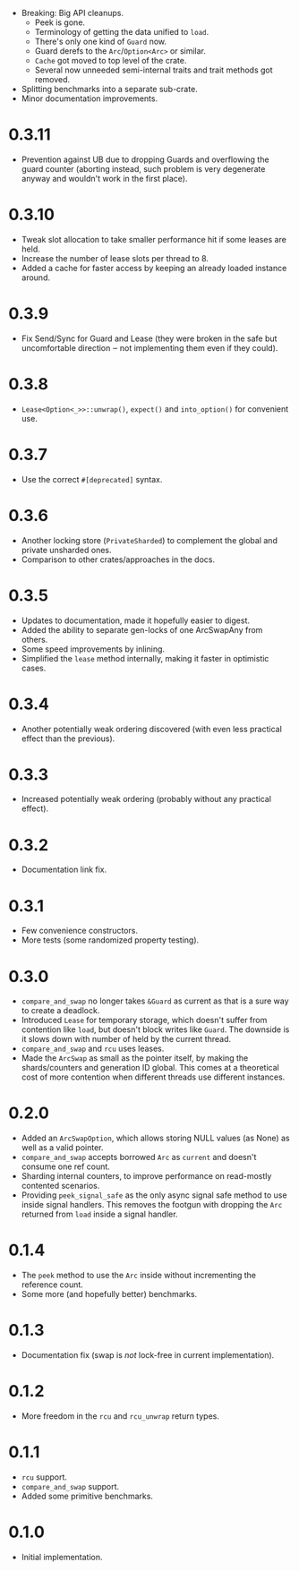 * Breaking: Big API cleanups.
  - Peek is gone.
  - Terminology of getting the data unified to `load`.
  - There's only one kind of `Guard` now.
  - Guard derefs to the `Arc`/`Option<Arc>` or similar.
  - `Cache` got moved to top level of the crate.
  - Several now unneeded semi-internal traits and trait methods got removed.
* Splitting benchmarks into a separate sub-crate.
* Minor documentation improvements.

# 0.3.11

* Prevention against UB due to dropping Guards and overflowing the guard
  counter (aborting instead, such problem is very degenerate anyway and wouldn't
  work in the first place).

# 0.3.10

* Tweak slot allocation to take smaller performance hit if some leases are held.
* Increase the number of lease slots per thread to 8.
* Added a cache for faster access by keeping an already loaded instance around.

# 0.3.9

* Fix Send/Sync for Guard and Lease (they were broken in the safe but
  uncomfortable direction ‒ not implementing them even if they could).

# 0.3.8

* `Lease<Option<_>>::unwrap()`, `expect()` and `into_option()` for convenient
  use.

# 0.3.7

* Use the correct `#[deprecated]` syntax.

# 0.3.6

* Another locking store (`PrivateSharded`) to complement the global and private
  unsharded ones.
* Comparison to other crates/approaches in the docs.

# 0.3.5

* Updates to documentation, made it hopefully easier to digest.
* Added the ability to separate gen-locks of one ArcSwapAny from others.
* Some speed improvements by inlining.
* Simplified the `lease` method internally, making it faster in optimistic
  cases.

# 0.3.4

* Another potentially weak ordering discovered (with even less practical effect
  than the previous).

# 0.3.3

* Increased potentially weak ordering (probably without any practical effect).

# 0.3.2

* Documentation link fix.

# 0.3.1

* Few convenience constructors.
* More tests (some randomized property testing).

# 0.3.0

* `compare_and_swap` no longer takes `&Guard` as current as that is a sure way
  to create a deadlock.
* Introduced `Lease` for temporary storage, which doesn't suffer from contention
  like `load`, but doesn't block writes like `Guard`. The downside is it slows
  down with number of held by the current thread.
* `compare_and_swap` and `rcu` uses leases.
* Made the `ArcSwap` as small as the pointer itself, by making the
  shards/counters and generation ID global. This comes at a theoretical cost of
  more contention when different threads use different instances.

# 0.2.0

* Added an `ArcSwapOption`, which allows storing NULL values (as None) as well
  as a valid pointer.
* `compare_and_swap` accepts borrowed `Arc` as `current` and doesn't consume one
  ref count.
* Sharding internal counters, to improve performance on read-mostly contented
  scenarios.
* Providing `peek_signal_safe` as the only async signal safe method to use
  inside signal handlers. This removes the footgun with dropping the `Arc`
  returned from `load` inside a signal handler.

# 0.1.4

* The `peek` method to use the `Arc` inside without incrementing the reference
  count.
* Some more (and hopefully better) benchmarks.

# 0.1.3

* Documentation fix (swap is *not* lock-free in current implementation).

# 0.1.2

* More freedom in the `rcu` and `rcu_unwrap` return types.

# 0.1.1

* `rcu` support.
* `compare_and_swap` support.
* Added some primitive benchmarks.

# 0.1.0

* Initial implementation.
